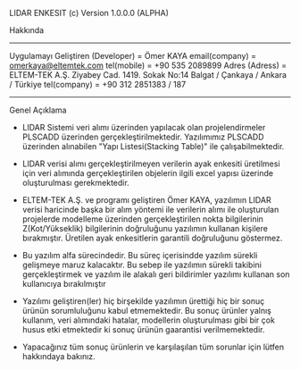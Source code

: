 LIDAR ENKESIT (c) Version 1.0.0.0 (ALPHA)

Hakkında
********************************************************************

Uygulamayı Geliştiren (Developer)      	= Ömer KAYA 
email(company)             		= omerkaya@eltemtek.com 
tel(mobile)                		= +90 535 2089899
Adres (Adress)             		= ELTEM-TEK A.Ş.
			     		  Ziyabey Cad. 1419. Sokak No:14
			     		  Balgat / Çankaya / Ankara / Türkiye
tel(company)               		= +90 312 2851383 / 187

********************************************************************

Genel Açıklama

- LIDAR Sistemi veri alımı üzerinden yapılacak olan projelendirmeler PLSCADD üzerinden gerçekleştirilmektedir. Yazılımımız
PLSCADD üzerinden alınabilen "Yapı Listesi(Stacking Table)" ile çalışabilmektedir. 

- LIDAR verisi alımı gerçekleştirilmeyen verilerin ayak enkesiti üretilmesi için veri alımında gerçekleştirilen objelerin
ilgili excel yapısı üzerinde oluşturulması gerekmektedir.

- ELTEM-TEK A.Ş. ve programı geliştiren Ömer KAYA,  yazılımın LIDAR verisi haricinde başka bir alım yöntemi ile verilerin
alımı ile oluşturulan projelerde modelleme üzerinden gerçekleştirilen nokta bilgilerinin Z(Kot/Yükseklik) bilgilerinin
doğruluğunu yazılımın kullanan kişilere bırakmıştır. Üretilen ayak enkesitlerin garantili doğruluğunu göstermez. 

- Bu yazılım alfa sürecindedir. Bu süreç içerisindde yazılım sürekli gelişmeye maruz kalacaktır. Bu sebep ile yazılımın
sürekli takibini gerçekleştirmek ve yazılım ile alakalı geri bildirimler yazılımı kullanan son kullanıcıya bırakılmıştır

- Yazılımı geliştiren(ler) hiç birşekilde yazılımın ürettiği hiç bir sonuç ürünün sorumluluğunu kabul etmemektedir. 
Bu sonuç ürünler yalnış kullanım, veri alımındaki hatalar, modellerin oluşturulması gibi bir çok husus etki etmektedir ki
sonuç ürünün gaarantisi verilmemektedir. 

- Yapacağınız tüm sonuç ürünlerin ve karşılaşılan tüm sorunlar için lütfen hakkındaya bakınız. 
